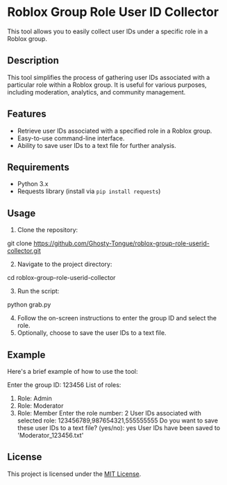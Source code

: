 # Roblox Group Role User ID Collector

This tool allows you to easily collect user IDs under a specific role in a Roblox group.

## Description

This tool simplifies the process of gathering user IDs associated with a particular role within a Roblox group. It is useful for various purposes, including moderation, analytics, and community management.

## Features

- Retrieve user IDs associated with a specified role in a Roblox group.
- Easy-to-use command-line interface.
- Ability to save user IDs to a text file for further analysis.

## Requirements

- Python 3.x
- Requests library (install via `pip install requests`)

## Usage

1. Clone the repository:

git clone https://github.com/Ghosty-Tongue/roblox-group-role-userid-collector.git

2. Navigate to the project directory:

cd roblox-group-role-userid-collector

3. Run the script:

python grab.py

4. Follow the on-screen instructions to enter the group ID and select the role.
5. Optionally, choose to save the user IDs to a text file.

## Example

Here's a brief example of how to use the tool:

Enter the group ID: 123456
List of roles:
1. Role: Admin
2. Role: Moderator
3. Role: Member
Enter the role number: 2
User IDs associated with selected role:
123456789,987654321,555555555
Do you want to save these user IDs to a text file? (yes/no): yes
User IDs have been saved to 'Moderator_123456.txt'

## License

This project is licensed under the [MIT License](LICENSE).
